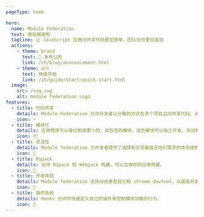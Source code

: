 ```yaml
---
pageType: home

hero:
  name: Module Federation
  text: 微前端架构
  tagline: 让 JavaScript 应用间共享代码更加简单，团队协作更加高效
  actions:
    - theme: brand
      text: 🎉 发布公告
      link: /zh/blog/announcement.html
    - theme: alt
      text: 快速开始
      link: /zh/guide/start/quick-start.html
  image:
    src: /svg.svg
    alt: module federation Logo
features:
  - title: 代码共享
    details: Module Federation 允许开发者以分散的方式在多个项目之间共享代码，从而更容易管理复杂的应用程序。
    icon: ⚡
  - title: 模块化
    details: 应用程序可以被分割成更小的、自包含的模块，这些模块可以独立开发、测试和部署。
    icon: 📦
  - title: 灵活性
    details: Module federation 为开发者提供了选择和实现最适合他们需求的体系结构的自由。
    icon: 🎯
  - title: Rspack
    details: 支持 Rspack 和 Webpack 构建，可以加快你的应用构建。
    icon: 🦀
  - title: 开发体验
    details: Module federation 支持动态类型提示和 chrome devtool，以提高开发体验。
    icon: 🚀
  - title: 插件系统
    details: Hooks 允许你快速定义自己的插件来控制模块加载的行为。
    icon: 🎨
---
```

